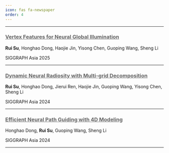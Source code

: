 ```yaml
---
icon: fas fa-newspaper
order: 4
---
```


---

### <a href="/papers/neural-vertex-features" style="color:rgb(100, 100, 100);">Vertex Features for Neural Global Illumination</a>

**Rui Su**, Honghao Dong, Haojie Jin, Yisong Chen, Guoping Wang, Sheng Li

SIGGRAPH Asia 2025

---

### <a href="/papers/dynamic-neural-radiosity" style="color:rgb(100, 100, 100);">Dynamic Neural Radiosity with Multi-grid Decomposition</a>

**Rui Su**, Honghao Dong, Jierui Ren, Haojie Jin, Guoping Wang, Yisong Chen, Sheng Li

SIGGRAPH Asia 2024

---

### <a href="/papers/distributed-guiding" style="color:rgb(100, 100, 100);">Efficient Neural Path Guiding with 4D Modeling</a>

Honghao Dong, **Rui Su**, Guoping Wang, Sheng Li

SIGGRAPH Asia 2024

---

